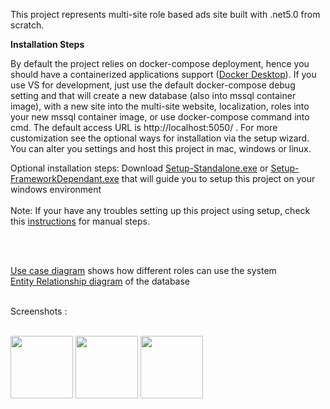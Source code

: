 This project represents multi-site role based ads site built with .net5.0 from scratch. 

<b>Installation Steps</b>

By default the project relies on docker-compose deployment, hence you should have a containerized applications support (<a href="https://www.docker.com/products/docker-desktop">Docker Desktop</a>). If you use VS for development, just use the default docker-compose debug setting and that will create a new database (also into mssql container image), with a new site into the multi-site website, localization, roles into your new mssql container image, or use docker-compose command into cmd. The default access URL is http://localhost:5050/ . For more customization see the optional ways for installation via the setup wizard.
You can alter you settings and host this project in mac, windows or linux.

Optional installation steps:
Download [Setup-Standalone.exe](https://drive.google.com/open?id=1hAup8B57sQO_0MtfDrsrM5roJUbpBFhj) or [Setup-FrameworkDependant.exe](https://drive.google.com/open?id=1zj904FqB3znB8qNeNzD1zfzDFvIHzHuX) that will guide you to setup this project on your windows environment 
<br/>
<br/>
Note: If your have any troubles setting up this project using setup, check this [instructions](Instructions.txt) for manual steps.   

<br/>
<br/>

[Use case diagram](https://github.com/miroslav-tashonov/AdsSite/blob/master/AdSite/wwwroot/img/ad-site-usecase.jpg) shows how different roles can use the system
<br/>
[Entity Relationship diagram](https://github.com/miroslav-tashonov/AdsSite/blob/master/AdSite/wwwroot/img/adsite-Database-ER.jpg) of the database

<br/>
Screenshots : 
<br />
<br />
<p float="left">
  <img src="https://i.imgur.com/uNocJ40.png" width=100>
  <img src="https://i.imgur.com/0riw0kK.png" width=100>
  <img src="https://i.imgur.com/GSmfrlw.png" width=100>
</p>


